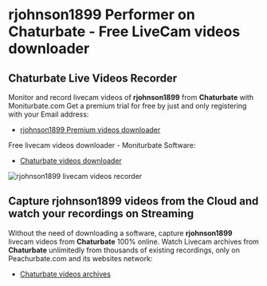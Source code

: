 # rjohnson1899 Performer on Chaturbate - Free LiveCam videos downloader

## Chaturbate Live Videos Recorder

Monitor and record livecam videos of **rjohnson1899** from **Chaturbate** with Moniturbate.com
Get a premium trial for free by just and only registering with your Email address:
* [rjohnson1899 Premium videos downloader](https://moniturbate.com/request-demo-licence-key.html)

Free livecam videos downloader - Moniturbate Software:
* [Chaturbate videos downloader](https://moniturbate.com/moniturbate-download-software.html)

![rjohnson1899 livecam videos recorder](https://peachurnet.com/templates/moniturbate-software.png)


## Capture rjohnson1899 videos from the Cloud and watch your recordings on Streaming

Without the need of downloading a software, capture **rjohnson1899** livecam videos from **Chaturbate** 100% online.
Watch Livecam archives from **Chaturbate** unlimitedly from thousands of existing recordings, only on Peachurbate.com and its websites network:
* [Chaturbate videos archives](https://peachurnet.com/)